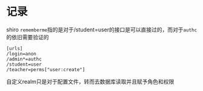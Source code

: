 # 记录
shiro `rememberme`指的是对于/student=user的接口是可以直接过的，而对于`authc`的依旧需要验证的
```
[urls]
/login=anon  
/admin*=authc
/student=user
/teacher=perms["user:create"]
```

自定义realm只是对于配置文件，转而去数据库读取并且赋予角色和权限